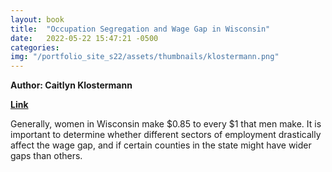 ```yaml
---
layout: book
title:  "Occupation Segregation and Wage Gap in Wisconsin"
date:   2022-05-22 15:47:21 -0500
categories:
img: "/portfolio_site_s22/assets/thumbnails/klostermann.png"
---
```


<b>Author: Caitlyn Klostermann</b>

<b>
<a href="https://data-viz.it.wisc.edu/content/e6e08ab1-330e-4727-9a0c-8c54721c4e26">Link</a>
</b>

Generally, women in Wisconsin make $0.85 to every $1 that men make. It is
important to determine whether different sectors of employment drastically
affect the wage gap, and if certain counties in the state might have wider gaps
than others.

[jekyll-docs]: https://jekyllrb.com/docs/home
[jekyll-gh]:   https://github.com/jekyll/jekyll
[jekyll-talk]: https://talk.jekyllrb.com/
